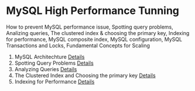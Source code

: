 # MySQL High Performance Tunning 
How to prevent MySQL performance issue, Spotting query problems, Analizing queries, The clustered index &amp; choosing the primary key, Indexing for performance, MySQL composite index, MySQL configuration, MySQL Transactions and Locks, Fundamental Concepts for Scaling

1. MySQL Architechture [Details](/MySQL-Architechture.md)
2. Spotting Query Problems [Details](/Spotting-Query-Problems.md) 
3. Analyzing Queries [Details](/Spotting-Query-Problems.md) 
4. The Clustered Index and Choosing the primary key [Details](/Clustered-Index-Choosing-Primary-Key.md)
5. Indexing for Performance [Details](/Indexing-for-Performance.md) 


